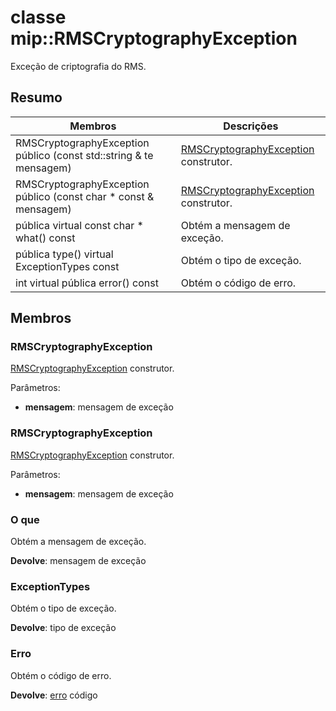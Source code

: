 # <a name="class-miprmscryptographyexception"></a>classe mip::RMSCryptographyException 
Exceção de criptografia do RMS.
  
## <a name="summary"></a>Resumo
 Membros                        | Descrições                                
--------------------------------|---------------------------------------------
 RMSCryptographyException público (const std::string & te mensagem)  |  [RMSCryptographyException](class_mip_rmscryptographyexception.md) construtor.
 RMSCryptographyException público (const char * const & mensagem)  |  [RMSCryptographyException](class_mip_rmscryptographyexception.md) construtor.
 pública virtual const char * what() const  |  Obtém a mensagem de exceção.
 pública type() virtual ExceptionTypes const  |  Obtém o tipo de exceção.
 int virtual pública error() const  |  Obtém o código de erro.
  
## <a name="members"></a>Membros
  
### <a name="rmscryptographyexception"></a>RMSCryptographyException
[RMSCryptographyException](class_mip_rmscryptographyexception.md) construtor.

Parâmetros:  
* **mensagem**: mensagem de exceção


  
### <a name="rmscryptographyexception"></a>RMSCryptographyException
[RMSCryptographyException](class_mip_rmscryptographyexception.md) construtor.

Parâmetros:  
* **mensagem**: mensagem de exceção


  
### <a name="what"></a>O que
Obtém a mensagem de exceção.

  
**Devolve**: mensagem de exceção
  
### <a name="exceptiontypes"></a>ExceptionTypes
Obtém o tipo de exceção.

  
**Devolve**: tipo de exceção
  
### <a name="error"></a>Erro
Obtém o código de erro.

  
**Devolve**: [erro](class_mip_error.md) código